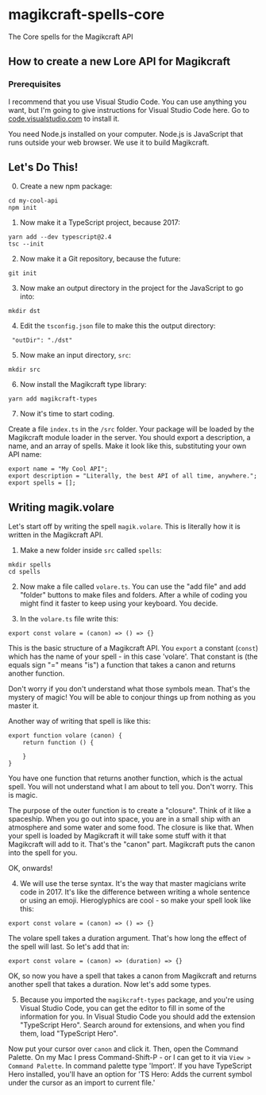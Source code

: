 # magikcraft-spells-core

The Core spells for the Magikcraft API

## How to create a new Lore API for Magikcraft

### Prerequisites

I recommend that you use Visual Studio Code. You can use anything you want, but I'm going to give instructions for Visual Studio Code here. Go to [code.visualstudio.com](https://code.visualstudio.com) to install it.

You need Node.js installed on your computer. Node.js is JavaScript that runs outside your web browser. We use it to build Magikcraft.
## Let's Do This!

0. Create a new npm package:

```mkdir my-cool-api
cd my-cool-api
npm init
```

1. Now make it a TypeScript project, because 2017:

```
yarn add --dev typescript@2.4
tsc --init
```

2. Now make it a Git repository, because the future:

```
git init
```

3. Now make an output directory in the project for the JavaScript to go into:
```
mkdir dst
```

4. Edit the `tsconfig.json` file to make this the output directory:

```
 "outDir": "./dst"
 ```

5. Now make an input directory, `src`:

```
mkdir src
```

6. Now install the Magikcraft type library:

```
yarn add magikcraft-types
```

7. Now it's time to start coding.

Create a file `index.ts` in the `/src` folder. Your package will be loaded by the Magikcraft module loader in the server. You should export a description, a name, and an array of spells. Make it look like this, substituting your own API name:

```
export name = "My Cool API";
export description = "Literally, the best API of all time, anywhere.";
export spells = [];
```

## Writing magik.volare

Let's start off by writing the spell `magik.volare`. This is literally how it is written in the Magikcraft API.

1. Make a new folder inside `src` called `spells`:

```
mkdir spells
cd spells
```

2. Now make a file called `volare.ts`. You can use the "add file" and add "folder" buttons to make files and folders. After a while of coding you might find it faster to keep using your keyboard. You decide.

3. In the `volare.ts` file write this:

```
export const volare = (canon) => () => {}
```

This is the basic structure of a Magikcraft API. You `export` a constant (`const`) which has the name of your spell - in this case 'volare'. That constant is (the equals sign "=" means "is") a function that takes a canon and returns another function.

Don't worry if you don't understand what those symbols mean. That's the mystery of magic! You will be able to conjour things up from nothing as you master it.

Another way of writing that spell is like this:

```
export function volare (canon) {
    return function () {

    }
}
```

You have one function that returns another function, which is the actual spell. You will not understand what I am about to tell you. Don't worry. This is magic.

The purpose of the outer function is to create a "closure". Think of it like a spaceship. When you go out into space, you are in a small ship with an atmosphere and some water and some food. The closure is like that. When your spell is loaded by Magikcraft it will take some stuff with it that Magikcraft will add to it. That's the "canon" part. Magikcraft puts the canon into the spell for you.

OK, onwards!

4. We will use the terse syntax. It's the way that master magicians write code in 2017. It's like the difference between writing a whole sentence or using an emoji. Hieroglyphics are cool - so make your spell look like this:

```
export const volare = (canon) => () => {}
```
The volare spell takes a duration argument. That's how long the effect of the spell will last. So let's add that in:

```
export const volare = (canon) => (duration) => {}
```

OK, so now you have a spell that takes a canon from Magikcraft and returns another spell that takes a duration. Now let's add some types.

5. Because you imported the `magikcraft-types` package, and you're using Visual Studio Code, you can get the editor to fill in some of the information for you. In Visual Studio Code you should add the extension "TypeScript Hero". Search around for extensions, and when you find them, load "TypeScript Hero". 

Now put your cursor over `canon` and click it. Then, open the Command Palette. On my Mac I press Command-Shift-P - or I can get to it via `View > Command Palette`. In command palette type 'Import'. If you have TypeScript Hero installed, you'll have an option for 'TS Hero: Adds the current symbol under the cursor as an import to current file.'
